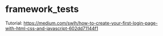 # framework_tests

Tutorial: https://medium.com/swlh/how-to-create-your-first-login-page-with-html-css-and-javascript-602dd71144f1
